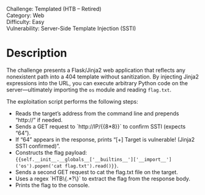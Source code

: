 Challenge: Templated (HTB – Retired)<br>
Category: Web <br>
Difficulty: Easy  <br>
Vulnerability: Server-Side Template Injection (SSTI)<br>

<h1>Description</h1>

The challenge presents a Flask/Jinja2 web application that reflects any nonexistent path into a 404 template without sanitization. By injecting Jinja2 expressions into the URL, you can execute arbitrary Python code on the server—ultimately importing the `os` module and reading `flag.txt`.  

The exploitation script performs the following steps:  
<ul>  
  <li>Reads the target’s address from the command line and prepends “http://” if needed.</li>  
  <li>Sends a GET request to `http://IP/{{8*8}}` to confirm SSTI (expects “64”).</li>  
  <li>If “64” appears in the response, prints “[+] Target is vulnerable! (Jinja2 SSTI confirmed)”.</li>  
  <li>Constructs the flag payload:  
    <code>{{self.__init__.__globals__['__builtins__']['__import__']('os').popen('cat flag.txt').read()}}</code>.  
  </li>  
  <li>Sends a second GET request to cat the flag.txt file on the target.</li>  
  <li>Uses a regex `HTB\{.*?\}` to extract the flag from the response body.</li>  
  <li>Prints the flag to the console.</li>  
</ul>

